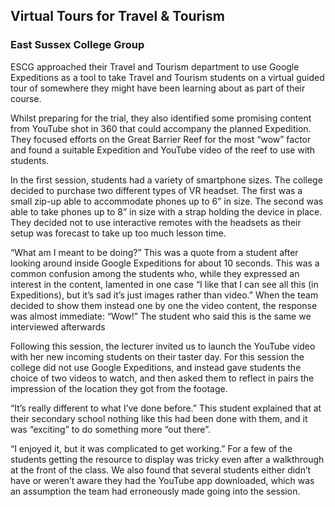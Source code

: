 ## Virtual Tours for Travel & Tourism
### East Sussex College Group

ESCG approached their Travel and Tourism department to use Google Expeditions as a tool to take Travel and Tourism students on a virtual guided tour of somewhere they might have been learning about as part of their course. 

Whilst preparing for the trial, they also identified some promising content from YouTube shot in 360 that could accompany the planned Expedition. They focused efforts on the Great Barrier Reef for the most “wow” factor and found a suitable Expedition and YouTube video of the reef to use with students.

In the first session, students had a variety of smartphone sizes. The college decided to purchase two different types of VR headset. The first was a small zip-up able to accommodate phones up to 6” in size. The second was able to take phones up to 8” in size with a strap holding the device in place. They decided not to use interactive remotes with the headsets as their setup was forecast to take up too much lesson time.

“What am I meant to be doing?” This was a quote from a student after looking around inside Google Expeditions for about 10 seconds. This was a common confusion among the students who, while they expressed an interest in the content, lamented in one case “I like that I can see all this (in Expeditions), but it’s sad it’s just images rather than video.”
When the team decided to show them instead one by one the video content, the response was almost immediate: “Wow!” The student who said this is the same we interviewed afterwards

Following this session, the lecturer invited us to launch the YouTube video with her new incoming students on their taster day. For this session the college did not use Google Expeditions, and instead gave students the choice of two videos to watch, and then asked them to reflect in pairs the impression of the location they got from the footage.

“It’s really different to what I’ve done before.” This student explained that at their secondary school nothing like this had been done with them, and it was “exciting” to do something more “out there”.

“I enjoyed it, but it was complicated to get working.” For a few of the students getting the resource to display was tricky even after a walkthrough at the front of the class. We also found that several students either didn’t have or weren’t aware they had the YouTube app downloaded, which was an assumption the team had erroneously made going into the session.